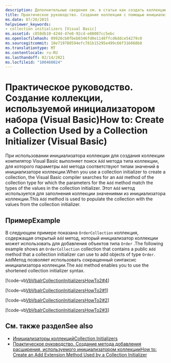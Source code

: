 ```yaml
---
description: Дополнительные сведения см. в статье как создать коллекцию, используемую инициализатором коллекции (Visual Basic)
title: Практическое руководство. Создание коллекции с помощью инициализатора набора
ms.date: 07/20/2015
helpviewer_keywords:
- collection initializers [Visual Basic]
ms.assetid: c858db10-424d-47e0-92cd-e08087cc5ebc
ms.openlocfilehash: 09928cb0fbeb0346fd0e1148ffcd6ddce54279c0
ms.sourcegitcommit: 10e719780594efc781b15295e499c66f316068b8
ms.translationtype: MT
ms.contentlocale: ru-RU
ms.lasthandoff: 02/14/2021
ms.locfileid: "100460024"
---
```

# <a name="how-to-create-a-collection-used-by-a-collection-initializer-visual-basic"></a><span data-ttu-id="6153a-103">Практическое руководство. Создание коллекции, используемой инициализатором набора (Visual Basic)</span><span class="sxs-lookup"><span data-stu-id="6153a-103">How to: Create a Collection Used by a Collection Initializer (Visual Basic)</span></span>

<span data-ttu-id="6153a-104">При использовании инициализатора коллекции для создания коллекции компилятор Visual Basic выполняет поиск `Add` метода типа коллекции, для которого параметры `Add` метода соответствуют типам значений в инициализаторе коллекции.</span><span class="sxs-lookup"><span data-stu-id="6153a-104">When you use a collection initializer to create a collection, the Visual Basic compiler searches for an `Add` method of the collection type for which the parameters for the `Add` method match the types of the values in the collection initializer.</span></span> <span data-ttu-id="6153a-105">Этот `Add` метод используется для заполнения коллекции значениями из инициализатора коллекции.</span><span class="sxs-lookup"><span data-stu-id="6153a-105">This `Add` method is used to populate the collection with the values from the collection initializer.</span></span>  
  
## <a name="example"></a><span data-ttu-id="6153a-106">Пример</span><span class="sxs-lookup"><span data-stu-id="6153a-106">Example</span></span>  

 <span data-ttu-id="6153a-107">В следующем примере показана `OrderCollection` коллекция, содержащая открытый `Add` метод, который инициализатор коллекции может использовать для добавления объектов типа `Order` .</span><span class="sxs-lookup"><span data-stu-id="6153a-107">The following example shows an `OrderCollection` collection that contains a public `Add` method that a collection initializer can use to add objects of type `Order`.</span></span> <span data-ttu-id="6153a-108">`Add`Метод позволяет использовать сокращенный синтаксис инициализатора коллекции.</span><span class="sxs-lookup"><span data-stu-id="6153a-108">The `Add` method enables you to use the shortened collection initializer syntax.</span></span>  
  
 [!code-vb[VbVbalrCollectionInitializersHowTo2#4](~/samples/snippets/visualbasic/VS_Snippets_VBCSharp/VbVbalrCollectionInitializersHowTo2/VB/Module1.vb#4)]  
  
 [!code-vb[VbVbalrCollectionInitializersHowTo2#1](~/samples/snippets/visualbasic/VS_Snippets_VBCSharp/VbVbalrCollectionInitializersHowTo2/VB/Module1.vb#1)]  
  
 [!code-vb[VbVbalrCollectionInitializersHowTo2#2](~/samples/snippets/visualbasic/VS_Snippets_VBCSharp/VbVbalrCollectionInitializersHowTo2/VB/Module1.vb#2)]  
  
 [!code-vb[VbVbalrCollectionInitializersHowTo2#3](~/samples/snippets/visualbasic/VS_Snippets_VBCSharp/VbVbalrCollectionInitializersHowTo2/VB/Module1.vb#3)]  
  
## <a name="see-also"></a><span data-ttu-id="6153a-109">См. также раздел</span><span class="sxs-lookup"><span data-stu-id="6153a-109">See also</span></span>

- [<span data-ttu-id="6153a-110">Инициализаторы коллекций</span><span class="sxs-lookup"><span data-stu-id="6153a-110">Collection Initializers</span></span>](index.md)
- [<span data-ttu-id="6153a-111">Практическое руководство. Создание метода добавления расширения, используемого инициализатором коллекции</span><span class="sxs-lookup"><span data-stu-id="6153a-111">How to: Create an Add Extension Method Used by a Collection Initializer</span></span>](how-to-create-an-add-extension-method-used-by-a-collection-initializer.md)
